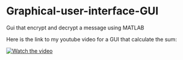 # Graphical-user-interface-GUI
Gui that encrypt and decrypt a message using MATLAB 

Here is the link to my youtube video for a GUI that calculate the sum: 

[![Watch the video](https://img.youtube.com/vi/TL2qBoYACn4/0.jpg)](https://youtu.be/TL2qBoYACn4)

